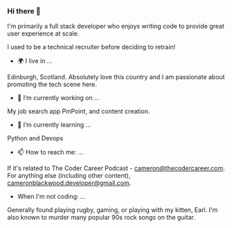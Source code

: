 ### Hi there 👋

I'm primarily a full stack developer who enjoys writing code to provide great user experience at scale. 

I used to be a technical recruiter before deciding to retrain!

- 🌍 I live in ...

Edinburgh, Scotland. Absolutely love this country and I am passionate about promoting the tech scene here.

- 🔭 I’m currently working on ...

My job search app PinPoint, and content creation.

- 🌱 I’m currently learning ...

Python and Devops

- 📫 How to reach me: ...

If it's related to The Coder Career Podcast - cameron@thecodercareer.com. For anything else (including other content), cameronblackwood.developer@gmail.com.

- When I'm not coding: ...

Generally found playing rugby, gaming, or playing with my kitten, Earl. I'm also known to murder many popular 90s rock songs on the guitar.


